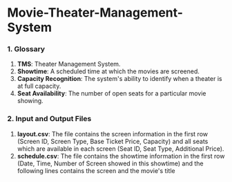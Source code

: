 # Movie-Theater-Management-System
### 1. Glossary
1. __TMS__: Theater Management System.
2. __Showtime__: A scheduled time at which the movies are screened.
3. __Capacity Recognition__: The system's ability to identify when a theater is at full
capacity.
4. __Seat Availability__: The number of open seats for a particular movie showing.

### 2. Input and Output Files
1. __layout.csv__: The file contains the screen information in the first row (Screen ID, 
Screen Type, Base Ticket Price, Capacity) and all seats which are available in each screen
(Seat ID, Seat Type, Additional Price).
2. __schedule.csv__: The file contains the showtime information in the first row (Date,
Time, Number of Screen showed in this showtime) and the following lines contains the 
screen and the movie's title
